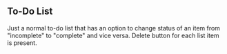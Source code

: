 ## To-Do List
Just a normal to-do list that has an option to change status of an item from "incomplete" to "complete" and vice versa. Delete button for each list item is present.
